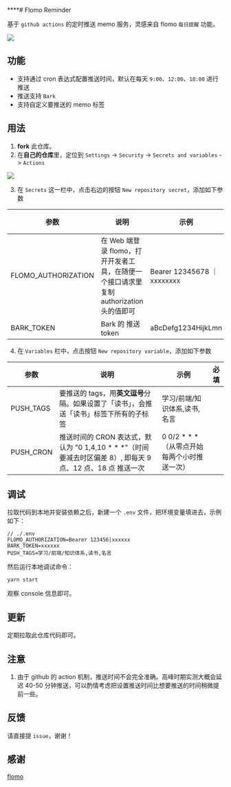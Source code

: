 \*\*\*\*# Flomo Reminder

基于 `github actions` 的定时推送 memo 服务，灵感来自 flomo `每日提醒` 功能。

![](https://i.328888.xyz/2023/04/19/i6vXeH.png)

## 功能

- 支持通过 cron 表达式配置推送时间，默认在每天 `9:00`、`12:00`、`18:00` 进行推送
- 推送支持 `Bark`
- 支持自定义要推送的 memo 标签

## 用法

1. **fork** 此仓库。
2. 在**自己的仓库**里，定位到 `Settings` -> `Security` -> `Secrets and variables` -> `Actions`

![](https://p.ipic.vip/oygvav.png)

3. 在 `Secrets` 这一栏中，点击右边的按钮 `New repository secret`，添加如下参数

| 参数                | 说明                                                                                   | 示例                        | 必填 |
| ------------------- | -------------------------------------------------------------------------------------- | --------------------------- | ---- |
| FLOMO_AUTHORIZATION | 在 Web 端登录 flomo，打开开发者工具，在随便一个接口请求里复制 authorization 头的值即可 | Bearer 12345678 ｜ xxxxxxxx | ✅   |
| BARK_TOKEN          | Bark 的 推送 token                                                                     | aBcDefg1234HijkLmn          | ✅   |

4. 在 `Variables` 栏中，点击按钮 `New repository variable`，添加如下参数

| 参数      | 说明                                                                                                           | 示例                                            | 必填 |
| --------- | -------------------------------------------------------------------------------------------------------------- | ----------------------------------------------- | ---- |
| PUSH_TAGS | 要推送的 tags，用**英文逗号**分隔。如果设置了「读书」，会推送「读书」标签下所有的子标签                        | 学习/前端/知识体系,读书,名言                    |      |
| PUSH_CRON | 推送时间的 CRON 表达式，默认为 "0 1,4,10 \* \* \*"（时间要减去时区偏差 8）, 即每天 9 点、12 点、18 点 推送一次 | 0 0/2 \* \* \* （从零点开始每两个小时推送一次） |

## 调试

拉取代码到本地并安装依赖之后，新建一个 `.env` 文件，把环境变量填进去，示例如下：

```
// ./.env
FLOMO_AUTHORIZATION=Bearer 123456|xxxxxx
BARK_TOKEN=xxxxxx
PUSH_TAGS=学习/前端/知识体系,读书,名言
```

然后运行本地调试命令：

```shell
yarn start
```

观察 console 信息即可。

## 更新

定期拉取此仓库代码即可。

## 注意

1. 由于 github 的 action 机制，推送时间不会完全准确。高峰时期实测大概会延迟 40-50 分钟推送，可以酌情考虑把设置推送时间比想要推送的时间稍微提前一些。

## 反馈

请直接提 `issue`，谢谢！

## 感谢

[flomo](https://flomoapp.com)
